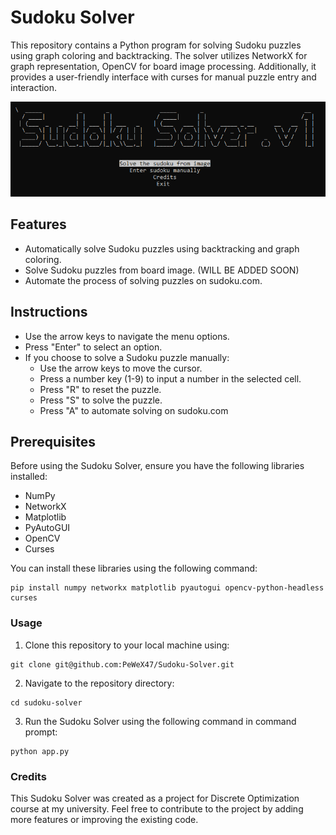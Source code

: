 # Sudoku Solver

This repository contains a Python program for solving Sudoku puzzles using graph coloring and backtracking. The solver utilizes NetworkX for graph representation, OpenCV for board image processing. Additionally, it provides a user-friendly interface with curses for manual puzzle entry and interaction.

![logo](logo.png)

## Features

- Automatically solve Sudoku puzzles using backtracking and graph coloring.
- Solve Sudoku puzzles from board image. (WILL BE ADDED SOON)
- Automate the process of solving puzzles on sudoku.com.

## Instructions
- Use the arrow keys to navigate the menu options.
- Press "Enter" to select an option.
- If you choose to solve a Sudoku puzzle manually:
    - Use the arrow keys to move the cursor.
    - Press a number key (1-9) to input a number in the selected cell.
    - Press "R" to reset the puzzle.
    - Press "S" to solve the puzzle.
    - Press "A" to automate solving on sudoku.com

## Prerequisites

Before using the Sudoku Solver, ensure you have the following libraries installed:

- NumPy
- NetworkX
- Matplotlib
- PyAutoGUI
- OpenCV
- Curses

You can install these libraries using the following command:
```
pip install numpy networkx matplotlib pyautogui opencv-python-headless curses
```

### Usage

1. Clone this repository to your local machine using:
```
git clone git@github.com:PeWeX47/Sudoku-Solver.git
```

2. Navigate to the repository directory:
```
cd sudoku-solver
```

3. Run the Sudoku Solver using the following command in command prompt:
```
python app.py
```

### Credits
This Sudoku Solver was created as a project for Discrete Optimization course at my university. Feel free to contribute to the project by adding more features or improving the existing code.
